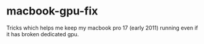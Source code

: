 # macbook-gpu-fix
Tricks which helps me keep my macbook pro 17 (early 2011) running even if it has broken dedicated gpu.
